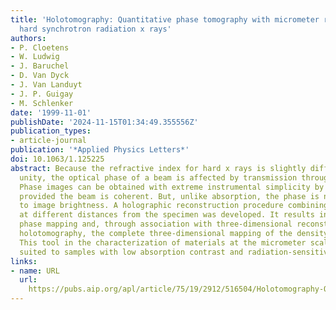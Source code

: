 ```yaml
---
title: 'Holotomography: Quantitative phase tomography with micrometer resolution using
  hard synchrotron radiation x rays'
authors:
- P. Cloetens
- W. Ludwig
- J. Baruchel
- D. Van Dyck
- J. Van Landuyt
- J. P. Guigay
- M. Schlenker
date: '1999-11-01'
publishDate: '2024-11-15T01:34:49.355556Z'
publication_types:
- article-journal
publication: '*Applied Physics Letters*'
doi: 10.1063/1.125225
abstract: Because the refractive index for hard x rays is slightly different from
  unity, the optical phase of a beam is affected by transmission through an object.
  Phase images can be obtained with extreme instrumental simplicity by simple propagation
  provided the beam is coherent. But, unlike absorption, the phase is not simply related
  to image brightness. A holographic reconstruction procedure combining images taken
  at different distances from the specimen was developed. It results in quantitative
  phase mapping and, through association with three-dimensional reconstruction, in
  holotomography, the complete three-dimensional mapping of the density in a sample.
  This tool in the characterization of materials at the micrometer scale is uniquely
  suited to samples with low absorption contrast and radiation-sensitive systems.
links:
- name: URL
  url: 
    https://pubs.aip.org/apl/article/75/19/2912/516504/Holotomography-Quantitative-phase-tomography-with
---
```

